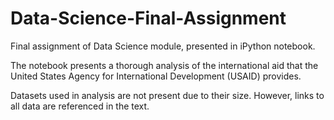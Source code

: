 # Data-Science-Final-Assignment
Final assignment of Data Science module, presented in iPython notebook. 

The notebook presents a thorough analysis of the international aid that the United States Agency for International Development (USAID) provides.

Datasets used in analysis are not present due to their size. However, links to all data are referenced in the text. 
